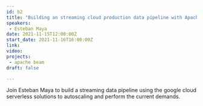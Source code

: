 ```yaml
---
id: b2
title: "Building an streaming cloud production data pipeline with Apache Beam"
speakers:
 - Esteban Maya
date: 2021-11-15T12:00:00Z
start_date: 2021-11-16T16:00:00Z
link:  
video: 
projects: 
 - apache beam
draft: false

---
```


Join Esteban Maya to build a streaming data pipeline using the google cloud serverless solutions to autoscaling and perform the current demands.
